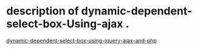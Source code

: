 # description of dynamic-dependent-select-box-Using-ajax .
<a href="https://aburayhan.net/dynamic-dependent-select-box-using-jquery-ajax-and-php/">dynamic-dependent-select-box-using-jquery-ajax-and-php</a>
